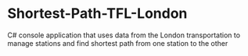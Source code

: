 # Shortest-Path-TFL-London
C# console application that uses data from the London transportation to manage stations and find shortest path from one station to the other
